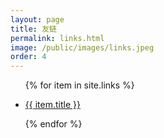 ```yaml
---
layout: page
title: 友链
permalink: links.html
image: /public/images/links.jpeg
order: 4
---
```




<ul class="links">
{% for item in site.links %}
<li>
    <p>
        <a href="{{ item.url }}" target="_blank" title="{{ site.title }}">
        {{ item.title }}
        </a>
    </p>
</li>
{% endfor %}
</ul>

